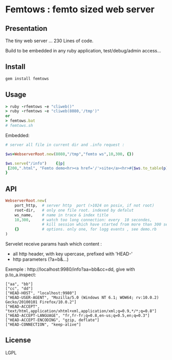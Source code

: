 # Femtows : femto sized web server
## Presentation 

The tiny web server ...
230 Lines of code.

Build to be embedded in any ruby application, test/debug/admin access...

## Install

```bash
gem install femtows
```

## Usage

```ruby
> ruby -rfemtows -e "cliweb()"
> ruby -rfemtows -e "cliweb(8080,'/tmp')"
or
> femtows.bat
# femtows.sh
```

Embedded:

```ruby
# server all file in current dir and .info request :

$ws=WebserverRoot.new(8080,"/tmp","femto ws",10,300, {})

$ws.serve("/info")    {|p|  
 [200,".html", "Femto demo<hr><a href='/'>site</a><hr>#{$ws.to_table(p)}" ] 
}
```

## API

```ruby
WebserverRoot.new(
	port_http,  # server http  port (>1024 on posix, if not root)
	root-dir,	# only one file root. indexed by defalut
	ws_name,	# name in trace & index title 
	10,300, 	# watch too long connection: every  10 secondes, 
				# kill session which have started from more than 300 seconds
	{}			# options. only one, for logg events , see demo.rb
)
```

Servelet receive params hash which content :

 - all http header, with key upercase, prefixed with 'HEAD-'
 - http parameters (?a=b&...)

Exemple : http://localhost:9980/info?aa=bb&cc=dd, give with p.to_a.inspect:

```
["aa", "bb"]
["cc", "dd"]
["HEAD-HOST", "localhost:9980"]
["HEAD-USER-AGENT", "Mozilla/5.0 (Windows NT 6.1; WOW64; rv:10.0.2) Gecko/20100101 Firefox/10.0.2"]
["HEAD-ACCEPT", "text/html,application/xhtml+xml,application/xml;q=0.9,*/*;q=0.8"]
["HEAD-ACCEPT-LANGUAGE", "fr,fr-fr;q=0.8,en-us;q=0.5,en;q=0.3"]
["HEAD-ACCEPT-ENCODING", "gzip, deflate"]
["HEAD-CONNECTION", "keep-alive"]
```
## License

LGPL

